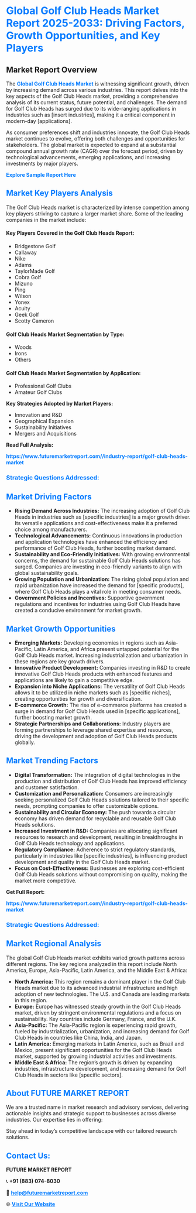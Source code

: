 <h1 style="color: #007BFF;">Global Golf Club Heads Market Report 2025-2033: Driving Factors, Growth Opportunities, and Key Players</h1>

<section id="overview">
<h2>Market Report Overview</h2>
<p>The <a href="https://www.futuremarketreport.com//industry-report/golf-club-heads-market" style="color: #007BFF; text-decoration: none;"><strong>Global Golf Club Heads Market</strong></a> is witnessing significant growth, driven by increasing demand across various industries. This report delves into the key aspects of the Golf Club Heads market, providing a comprehensive analysis of its current status, future potential, and challenges. The demand for Golf Club Heads has surged due to its wide-ranging applications in industries such as [insert industries], making it a critical component in modern-day [applications].</p>
<p>As consumer preferences shift and industries innovate, the Golf Club Heads market continues to evolve, offering both challenges and opportunities for stakeholders. The global market is expected to expand at a substantial compound annual growth rate (CAGR) over the forecast period, driven by technological advancements, emerging applications, and increasing investments by major players.</p>
</section>

<section id="overview">
<p><a href="https://www.futuremarketreport.com//request-sample/reportId=54880" style="color: #007BFF; text-decoration: none;"><strong>Explore Sample Report Here</strong></a></p>
</section>

<section id="key-players">
<h2 style="color: #007BFF;">Market Key Players Analysis</h2>
<p>The Golf Club Heads market is characterized by intense competition among key players striving to capture a larger market share. Some of the leading companies in the market include:</p>
<h4>Key Players Covered in the Golf Club Heads Report:</h4>
<ul><li>Bridgestone Golf</li><li>Callaway</li><li>Nike</li><li>Adams</li><li>TaylorMade Golf</li><li>Cobra Golf</li><li>Mizuno</li><li>Ping</li><li>Wilson</li><li>Yonex</li><li>Acuity</li><li>Geek Golf</li><li>Scotty Cameron</li></ul>
<h4>Golf Club Heads Market Segmentation by Type:</h4>
<ul><li>Woods</li><li>Irons</li><li>Others</li></ul>

<h4>Golf Club Heads Market Segmentation by Application:</h4>
<ul><li>Professional Golf Clubs</li><li>Amateur Golf Clubs</li></ul>
<p><strong>Key Strategies Adopted by Market Players:</strong></p>
<ul>
<li>Innovation and R&D</li>
<li>Geographical Expansion</li>
<li>Sustainability Initiatives</li>
<li>Mergers and Acquisitions</li>
</ul>
</section>

<section>
<p><strong>Read Full Analysis: </strong></p><a href="https://www.futuremarketreport.com//industry-report/golf-club-heads-market" style="color: #007BFF; text-decoration: none;"><strong>https://www.futuremarketreport.com//industry-report/golf-club-heads-market</strong></a>
<h3 style="color: #007BFF;">Strategic Questions Addressed:</h3>
</section>

<section id="driving-factors">
<h2 style="color: #007BFF;">Market Driving Factors</h2>
<ul>
<li><strong>Rising Demand Across Industries:</strong> The increasing adoption of Golf Club Heads in industries such as [specific industries] is a major growth driver. Its versatile applications and cost-effectiveness make it a preferred choice among manufacturers.</li>
<li><strong>Technological Advancements:</strong> Continuous innovations in production and application technologies have enhanced the efficiency and performance of Golf Club Heads, further boosting market demand.</li>
<li><strong>Sustainability and Eco-Friendly Initiatives:</strong> With growing environmental concerns, the demand for sustainable Golf Club Heads solutions has surged. Companies are investing in eco-friendly variants to align with global sustainability goals.</li>
<li><strong>Growing Population and Urbanization:</strong> The rising global population and rapid urbanization have increased the demand for [specific products], where Golf Club Heads plays a vital role in meeting consumer needs.</li>
<li><strong>Government Policies and Incentives:</strong> Supportive government regulations and incentives for industries using Golf Club Heads have created a conducive environment for market growth.</li>
</ul>
</section>

<section id="growth-opportunities">
<h2 style="color: #007BFF;">Market Growth Opportunities</h2>
<ul>
<li><strong>Emerging Markets:</strong> Developing economies in regions such as Asia-Pacific, Latin America, and Africa present untapped potential for the Golf Club Heads market. Increasing industrialization and urbanization in these regions are key growth drivers.</li>
<li><strong>Innovative Product Development:</strong> Companies investing in R&D to create innovative Golf Club Heads products with enhanced features and applications are likely to gain a competitive edge.</li>
<li><strong>Expansion into Niche Applications:</strong> The versatility of Golf Club Heads allows it to be utilized in niche markets such as [specific niches], creating opportunities for growth and diversification.</li>
<li><strong>E-commerce Growth:</strong> The rise of e-commerce platforms has created a surge in demand for Golf Club Heads used in [specific applications], further boosting market growth.</li>
<li><strong>Strategic Partnerships and Collaborations:</strong> Industry players are forming partnerships to leverage shared expertise and resources, driving the development and adoption of Golf Club Heads products globally.</li>
</ul>
</section>

<section id="trending-factors">
<h2 style="color: #007BFF;">Market Trending Factors</h2>
<ul>
<li><strong>Digital Transformation:</strong> The integration of digital technologies in the production and distribution of Golf Club Heads has improved efficiency and customer satisfaction.</li>
<li><strong>Customization and Personalization:</strong> Consumers are increasingly seeking personalized Golf Club Heads solutions tailored to their specific needs, prompting companies to offer customizable options.</li>
<li><strong>Sustainability and Circular Economy:</strong> The push towards a circular economy has driven demand for recyclable and reusable Golf Club Heads solutions.</li>
<li><strong>Increased Investment in R&D:</strong> Companies are allocating significant resources to research and development, resulting in breakthroughs in Golf Club Heads technology and applications.</li>
<li><strong>Regulatory Compliance:</strong> Adherence to strict regulatory standards, particularly in industries like [specific industries], is influencing product development and quality in the Golf Club Heads market.</li>
<li><strong>Focus on Cost-Effectiveness:</strong> Businesses are exploring cost-efficient Golf Club Heads solutions without compromising on quality, making the market more competitive.</li>
</ul>
</section>

<section>
<p><strong>Get Full Report: </strong></p><a href="https://www.futuremarketreport.com//industry-report/golf-club-heads-market" style="color: #007BFF; text-decoration: none;"><strong>https://www.futuremarketreport.com//industry-report/golf-club-heads-market</strong></a>
<h3 style="color: #007BFF;">Strategic Questions Addressed:</h3>
</section>


<section id="regional-analysis">
<h2 style="color: #007BFF;">Market Regional Analysis</h2>
<p>The global Golf Club Heads market exhibits varied growth patterns across different regions. The key regions analyzed in this report include North America, Europe, Asia-Pacific, Latin America, and the Middle East & Africa:</p>
<ul>
<li><strong>North America:</strong> This region remains a dominant player in the Golf Club Heads market due to its advanced industrial infrastructure and high adoption of new technologies. The U.S. and Canada are leading markets in this region.</li>
<li><strong>Europe:</strong> Europe has witnessed steady growth in the Golf Club Heads market, driven by stringent environmental regulations and a focus on sustainability. Key countries include Germany, France, and the U.K.</li>
<li><strong>Asia-Pacific:</strong> The Asia-Pacific region is experiencing rapid growth, fueled by industrialization, urbanization, and increasing demand for Golf Club Heads in countries like China, India, and Japan.</li>
<li><strong>Latin America:</strong> Emerging markets in Latin America, such as Brazil and Mexico, present significant opportunities for the Golf Club Heads market, supported by growing industrial activities and investments.</li>
<li><strong>Middle East & Africa:</strong> The region’s growth is driven by expanding industries, infrastructure development, and increasing demand for Golf Club Heads in sectors like [specific sectors].</li>
</ul>
</section>

<footer>
<h2 style="color: #007BFF;">About FUTURE MARKET REPORT</h2>
<p>We are a trusted name in market research and advisory services, delivering actionable insights and strategic support to businesses across diverse industries. Our expertise lies in offering:</p>

<p>Stay ahead in today’s competitive landscape with our tailored research solutions.</p>

<h2 style="color: #007BFF;">Contact Us:</h2>
<p><strong>FUTURE MARKET REPORT</strong></p>
<p>📞 <strong>+91 (883) 074-8030</strong></p>
<p>📧 <strong><a href="mailto:help@futuremarketreport.com" style="color: #007BFF;">help@futuremarketreport.com</a></strong></p>
<p>🌐 <strong><a href="https://www.futuremarketreport.com/" style="color: #007BFF;">Visit Our Website</a></strong></p>
</footer>